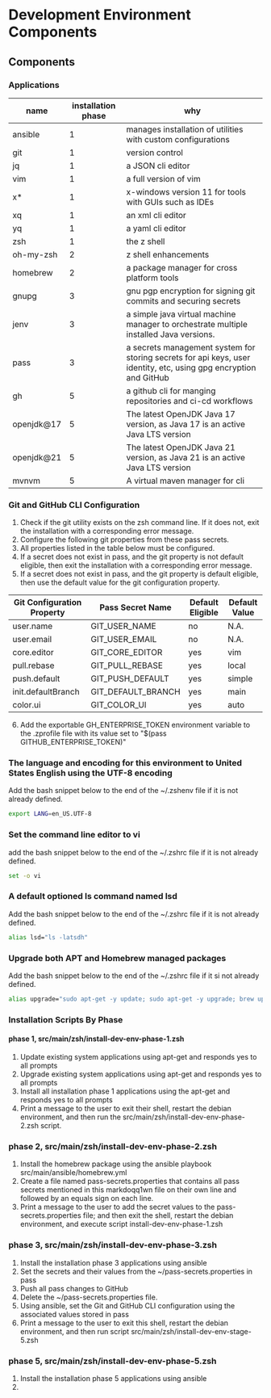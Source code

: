 # Development Environment Components

## Components

### Applications

| name       | installation phase | why                                                                                                               |
|------------|--------------------|-------------------------------------------------------------------------------------------------------------------|
| ansible    | 1                  | manages installation of utilities with custom configurations                                                      |
| git        | 1                  | version control                                                                                                   |
| jq         | 1                  | a JSON cli editor                                                                                                 |
| vim        | 1                  | a full version of vim                                                                                             |
| x*         | 1                  | x-windows version 11 for tools with GUIs such as IDEs                                                             |
| xq         | 1                  | an xml cli editor                                                                                                 |
| yq         | 1                  | a yaml cli editor                                                                                                 |
| zsh        | 1                  | the z shell                                                                                                       |
| oh-my-zsh  | 2                  | z shell enhancements                                                                                              |
| homebrew   | 2                  | a package manager for cross platform tools                                                                        |
| gnupg      | 3                  | gnu pgp encryption for signing git commits and securing secrets                                                   |
| jenv       | 3                  | a simple java virtual machine manager to orchestrate multiple installed Java versions.                            |
| pass       | 3                  | a secrets management system for storing secrets for api keys, user identity, etc, using gpg encryption and GitHub |
| gh         | 5                  | a github cli for manging repositories and ci-cd workflows                                                         |
| openjdk@17 | 5                  | The latest OpenJDK Java 17 version, as Java 17 is an active Java LTS version                                      |
| openjdk@21 | 5                  | The latest OpenJDK Java 21 version, as Java 21 is an active Java LTS version                                      | 
| mvnvm      | 5                  | A virtual maven manager for cli                                                                                   |

### Git and GitHub CLI Configuration

1. Check if the git utility exists on the zsh command line. If it does not, exit the installation with a corresponding
   error message.
2. Configure the following git properties from these pass secrets.
3. All properties listed in the table below must be configured.
4. If a secret does not exist in pass, and the git property is not default eligible, then exit the installation with a
   corresponding error message.
5. If a secret does not exist in pass, and the git property is default eligible, then use the default value for the git
   configuration property.

| Git Configuration Property | Pass Secret Name   | Default Eligible | Default Value |
|----------------------------|--------------------|------------------|---------------|
| user.name                  | GIT_USER_NAME      | no               | N.A.          |
| user.email                 | GIT_USER_EMAIL     | no               | N.A.          |
| core.editor                | GIT_CORE_EDITOR    | yes              | vim           |
| pull.rebase                | GIT_PULL_REBASE    | yes              | local         |
| push.default               | GIT_PUSH_DEFAULT   | yes              | simple        |
| init.defaultBranch         | GIT_DEFAULT_BRANCH | yes              | main          |
| color.ui                   | GIT_COLOR_UI       | yes              | auto          |

6. Add the exportable GH_ENTERPRISE_TOKEN environment variable to the .zprofile file with its value set to "$(pass
   GITHUB_ENTERPRISE_TOKEN)"

### The language and encoding for this environment to United States English using the UTF-8 encoding

Add the bash snippet below to the end of the ~/.zshenv file if it is not already defined.

```bash
export LANG=en_US.UTF-8 
```

### Set the command line editor to vi

add the bash snippet below to the end of the ~/.zshrc file if it is not already defined.

```bash
set -o vi
```

### A default optioned ls command named lsd

Add the bash snippet below to the end of the ~/.zshrc file if it is not already defined.

```bash
alias lsd="ls -latsdh"
```

### Upgrade both APT and Homebrew managed packages

Add the bash snippet below to the end of the ~/.zshrc file if it si not already defined.

```bash
alias upgrade="sudo apt-get -y update; sudo apt-get -y upgrade; brew upgrade"
```

### Installation Scripts By Phase

#### phase 1, src/main/zsh/install-dev-env-phase-1.zsh

1. Update existing system applications using apt-get and responds yes to all prompts
2. Upgrade existing system applications using apt-get and responds yes to all prompts
3. Install all installation phase 1 applications using the apt-get and responds yes to all prompts
4. Print a message to the user to exit their shell, restart the debian environment, and then run the
   src/main/zsh/install-dev-env-phase-2.zsh script.

### phase 2, src/main/zsh/install-dev-env-phase-2.zsh

1. Install the homebrew package using the ansible playbook src/main/ansible/homebrew.yml
2. Create a file named pass-secrets.properties that contains all pass secrets mentioned in this markdoqq1wn file on
   their own line and followed by an equals sign on each line.
3. Print a message to the user to add the secret values to the pass-secrets.properties file; and then exit the shell,
   restart the debian environment, and execute script install-dev-env-phase-1.zsh

### phase 3, src/main/zsh/install-dev-env-phase-3.zsh

1. Install the installation phase 3 applications using ansible
2. Set the secrets and their values from the ~/pass-secrets.properties in pass
3. Push all pass changes to GitHub
4. Delete the ~/pass-secrets.properties file.
5. Using ansible, set the Git and GitHub CLI configuration using the associated values stored in pass
6. Print a message to the user to exit this shell, restart the debian environment, and then run script
   src/main/zsh/install-dev-env-stage-5.zsh

### phase 5, src/main/zsh/install-dev-env-phase-5.zsh

1. Install the installation phase 5 applications using ansible
2. 